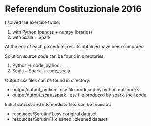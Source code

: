 # Referendum Costituzionale 2016
I solved the exercise twice:
  1) with Python (pandas + numpy libraries) 
  2) with Scala + Spark 
  
At the end of each procedure, results obtained have been compared

Solution source code can be found in directories: 
  1) Python -> code_python  
  2) Scala + Spark -> code_scala
  
Output csv files can be found in directory: 
  - output/output_python : csv file produced by python notebooks
  - output/output_scala_spark : csv file produced by spark-shell code
  
Initial dataset and intermediate files can be found at: 
  - resources/ScrutiniFI.csv : original dataset
  - resources/ScrutiniFI_cleaned : cleaned dataset

